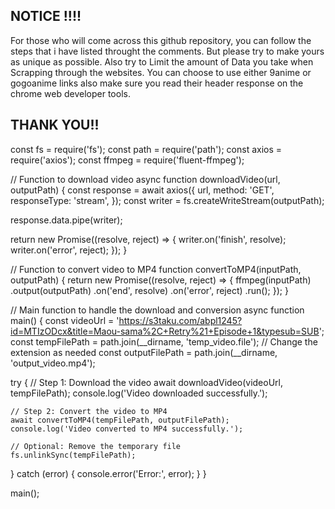 ## NOTICE !!!!

For those who will come across this github repository, you can follow the steps that i have listed throught the comments. But please try to make yours as unique as possible. Also try to Limit the amount of Data you take when Scrapping through the websites. You can choose to use either 9anime or gogoanime links also make sure you read their header response on the chrome web developer tools.

## THANK YOU!!

const fs = require('fs');
const path = require('path');
const axios = require('axios');
const ffmpeg = require('fluent-ffmpeg');

// Function to download video
async function downloadVideo(url, outputPath) {
  const response = await axios({
    url,
    method: 'GET',
    responseType: 'stream',
  });
  const writer = fs.createWriteStream(outputPath);
  
  response.data.pipe(writer);
  
  return new Promise((resolve, reject) => {
    writer.on('finish', resolve);
    writer.on('error', reject);
  });
}

// Function to convert video to MP4
function convertToMP4(inputPath, outputPath) {
  return new Promise((resolve, reject) => {
    ffmpeg(inputPath)
      .output(outputPath)
      .on('end', resolve)
      .on('error', reject)
      .run();
  });
}

// Main function to handle the download and conversion
async function main() {
  const videoUrl = 'https://s3taku.com/abpl1245?id=MTIzODcx&title=Maou-sama%2C+Retry%21+Episode+1&typesub=SUB';
  const tempFilePath = path.join(__dirname, 'temp_video.file'); // Change the extension as needed
  const outputFilePath = path.join(__dirname, 'output_video.mp4');

  try {
    // Step 1: Download the video
    await downloadVideo(videoUrl, tempFilePath);
    console.log('Video downloaded successfully.');

    // Step 2: Convert the video to MP4
    await convertToMP4(tempFilePath, outputFilePath);
    console.log('Video converted to MP4 successfully.');

    // Optional: Remove the temporary file
    fs.unlinkSync(tempFilePath);
  } catch (error) {
    console.error('Error:', error);
  }
}

main();
